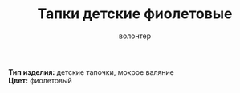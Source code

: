 ﻿---
title: Тапки детские фиолетовые
author: волонтер
cost: 10000
---
**Тип изделия:** детские тапочки, мокрое валяние  
**Цвет:** фиолетовый  